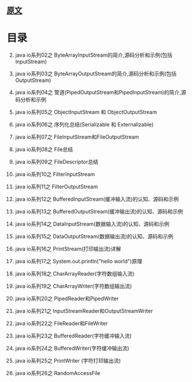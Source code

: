

## [原文](https://www.cnblogs.com/skywang12345/p/io_01.html)

# 目录

02. java io系列02之 ByteArrayInputStream的简介,源码分析和示例(包括InputStream)

03. java io系列03之 ByteArrayOutputStream的简介,源码分析和示例(包括OutputStream)

04. java io系列04之 管道(PipedOutputStream和PipedInputStream)的简介,源码分析和示例

05. java io系列05之 ObjectInputStream 和 ObjectOutputStream

06. java io系列06之 序列化总结(Serializable 和 Externalizable)

07. java io系列07之 FileInputStream和FileOutputStream

08. java io系列08之 File总结

09. java io系列09之 FileDescriptor总结

10. java io系列10之 FilterInputStream

11. java io系列11之 FilterOutputStream

12. java io系列12之 BufferedInputStream(缓冲输入流)的认知、源码和示例

13. java io系列13之 BufferedOutputStream(缓冲输出流)的认知、源码和示例

14. java io系列14之 DataInputStream(数据输入流)的认知、源码和示例

15. java io系列15之 DataOutputStream(数据输出流)的认知、源码和示例

16. java io系列16之 PrintStream(打印输出流)详解

17. java io系列17之 System.out.println("hello world")原理

18. java io系列18之 CharArrayReader(字符数组输入流)

19. java io系列19之 CharArrayWriter(字符数组输出流)

20. java io系列20之 PipedReader和PipedWriter

21. java io系列21之 InputStreamReader和OutputStreamWriter

22. java io系列22之 FileReader和FileWriter 

23. java io系列23之 BufferedReader(字符缓冲输入流)

24. java io系列24之 BufferedWriter(字符缓冲输出流)

25. java io系列25之 PrintWriter (字符打印输出流)

26. java io系列26之 RandomAccessFile
